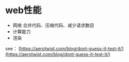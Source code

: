 # web性能
- 网络
     合并代码、压缩代码、减少请求数目
- 计算能力
- 渲染

see：
[https://aerotwist.com/blog/dont-guess-it-test-it/](https://aerotwist.com/blog/dont-guess-it-test-it/)
